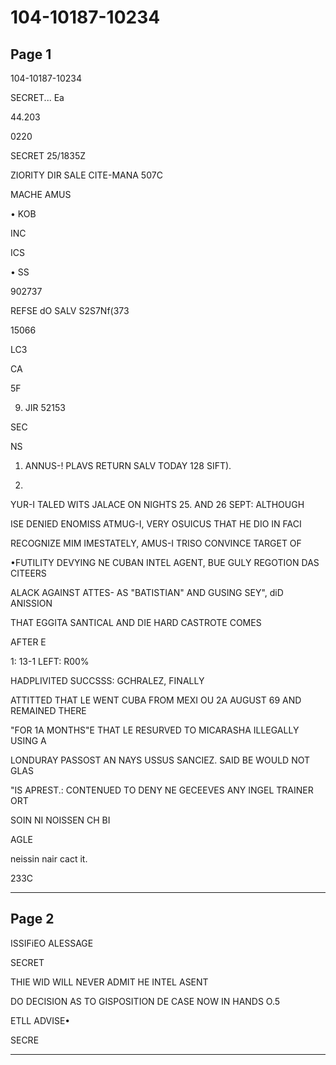 # 104-10187-10234

## Page 1

104-10187-10234

SECRET... Ea

44.203

0220

SECRET 25/1835Z

ZIORITY DIR SALE CITE-MANA 507C

MACHE AMUS

• KOB

INC

ICS

• SS

902737

REFSE dO SALV S2S7Nf(373

15066

LC3

CA

5F

9. JIR 52153

SEC

NS

1. ANNUS-! PLAVS RETURN SALV TODAY 128 SIFT).

2.

YUR-I TALED WITS JALACE ON NIGHTS 25. AND 26 SEPT: ALTHOUGH

ISE DENIED ENOMISS ATMUG-I, VERY OSUICUS THAT HE DIO IN FACI

RECOGNIZE MIM IMESTATELY, AMUS-I TRISO CONVINCE TARGET OF

•FUTILITY DEVYING NE CUBAN INTEL AGENT, BUE GULY REGOTION DAS CITEERS

ALACK AGAINST ATTES- AS "BATISTIAN" AND GUSING SEY", diD ANISSION

THAT EGGITA SANTICAL AND DIE HARD CASTROTE COMES

AFTER E

1: 13-1 LEFT: R00%

HADPLIVITED SUCCSSS: GCHRALEZ, FINALLY

ATTITTED THAT LE WENT CUBA FROM MEXI OU 2A AUGUST 69 AND REMAINED THERE

"FOR 1A MONTHS"E THAT LE RESURVED TO MICARASHA ILLEGALLY USING A

LONDURAY PASSOST AN NAYS USSUS SANCIEZ. SAID BE WOULD NOT GLAS

"IS APREST.: CONTENUED TO DENY NE GECEEVES ANY INGEL TRAINER ORT

SOIN NI NOISSEN CH BI

AGLE

neissin nair cact it.

233C

---

## Page 2

ISSIFiEO ALESSAGE

SECRET

THIE WID WILL NEVER ADMIT HE INTEL ASENT

DO DECISION AS TO GISPOSITION DE CASE NOW IN HANDS O.5

ETLL ADVISE•

SECRE

---

